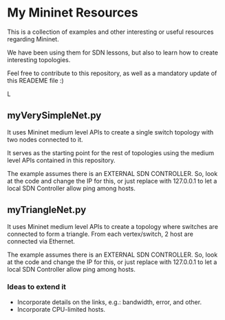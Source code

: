 # My Mininet Resources

This is a collection of examples and other interesting or useful resources regarding Mininet.

We have been using them for SDN lessons, but also to learn how to create interesting topologies.

Feel free to contribute to this repository, as well as a mandatory update of this READEME file :)

L

## myVerySimpleNet.py
It uses Mininet medium level APIs to create a single switch topology with two nodes connected to it.

It serves as the starting point for the rest of topologies using the medium level APIs contained in this repository.

The example assumes there is an EXTERNAL SDN CONTROLLER. So, look at the code and change the IP for this, or just replace with 127.0.0.1 to let a local SDN Controller allow ping among hosts.

## myTriangleNet.py
It uses Mininet medium level APIs to create a topology where switches are connected to form a triangle. From each vertex/switch, 2 host are connected via Ethernet.

The example assumes there is an EXTERNAL SDN CONTROLLER. So, look at the code and change the IP for this, or just replace with 127.0.0.1 to let a local SDN Controller allow ping among hosts.

### Ideas to extend it
- Incorporate details on the links, e.g.: bandwidth, error, and other.
- Incorporate CPU-limited hosts.

